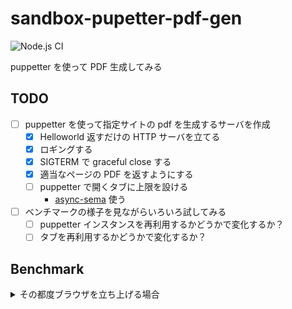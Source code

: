 # sandbox-pupetter-pdf-gen

![Node.js CI](https://github.com/kzok/sandbox-puppetter-pdf-gen/workflows/Node.js%20CI/badge.svg)

puppetter を使って PDF 生成してみる

## TODO

- [ ] puppetter を使って指定サイトの pdf を生成するサーバを作成
  - [x] Helloworld 返すだけの HTTP サーバを立てる
  - [x] ロギングする
  - [x] SIGTERM で graceful close する
  - [x] 適当なページの PDF を返すようにする
  - [ ] puppetter で開くタブに上限を設ける
    - [async-sema](https://github.com/vercel/async-sema) 使う
- [ ] ベンチマークの様子を見ながらいろいろ試してみる
  - [ ] puppetter インスタンスを再利用するかどうかで変化するか？
  - [ ] タブを再利用するかどうかで変化するか？

## Benchmark

<details>
<summary>その都度ブラウザを立ち上げる場合</summary>

```
> ab -n 100 -c 10 http://localhost:10666/

Concurrency Level:      10
Time taken for tests:   7.314 seconds
Complete requests:      100
Failed requests:        0
Total transferred:      3579400 bytes
HTML transferred:       3566500 bytes
Requests per second:    13.67 [#/sec] (mean)
Time per request:       731.371 [ms] (mean)
Time per request:       73.137 [ms] (mean, across all concurrent requests)
Transfer rate:          477.94 [Kbytes/sec] received

Connection Times (ms)
              min  mean[+/-sd] median   max
Connect:        0    0   0.0      0       0
Processing:   565  705 115.1    674    1030
Waiting:      564  703 114.2    673    1023
Total:        565  705 115.1    674    1030

Percentage of the requests served within a certain time (ms)
  50%    674
  66%    702
  75%    721
  80%    743
  90%    977
  95%   1006
  98%   1012
  99%   1030
 100%   1030 (longest request)
```

</details>

